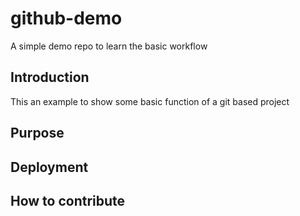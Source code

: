 # github-demo
A simple demo repo to learn the basic workflow

## Introduction
This an example to show some basic function of a git based project

## Purpose

## Deployment

## How to contribute
